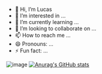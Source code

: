 - 👋 Hi, I’m Lucas
- 👀 I’m interested in ...
- 🌱 I’m currently learning ...
- 💞️ I’m looking to collaborate on ...
- 📫 How to reach me ...
- 😄 Pronouns: ...
- ⚡ Fun fact: ...

<!---
LeoMusa14/LeoMusa14 is a ✨ special ✨ repository because its `README.md` (this file) appears on your GitHub profile.
You can click the Preview link to take a look at your changes.
--->
![image]({https://img.shields.io/badge/Rust-000000?style=for-the-badge&logo=rust&logoColor=white})
[![Anurag's GitHub stats](https://github-readme-stats.vercel.app/api?username=LeoMusa14&show_icons=true&theme=dark)](https://github.com/anuraghazra/github-readme-stats)
